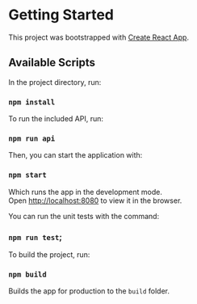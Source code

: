 # Getting Started

This project was bootstrapped with [Create React App](https://github.com/facebook/create-react-app).

## Available Scripts

In the project directory, run:

### `npm install`

To run the included API, run:

### `npm run api`

Then, you can start the application with:

### `npm start`

Which runs the app in the development mode.\
Open [http://localhost:8080](http://localhost:8080) to view it in the browser.

You can run the unit tests with the command:

### `npm run test`;


To build the project, run:
### `npm build`

Builds the app for production to the `build` folder.